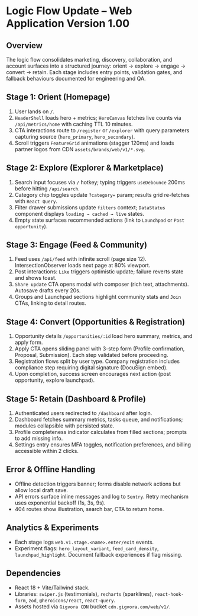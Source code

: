 # Logic Flow Update – Web Application Version 1.00

## Overview
The logic flow consolidates marketing, discovery, collaboration, and account surfaces into a structured journey: orient → explore → engage → convert → retain. Each stage includes entry points, validation gates, and fallback behaviours documented for engineering and QA.

## Stage 1: Orient (Homepage)
1. User lands on `/`.
2. `HeaderShell` loads hero + metrics; `HeroCanvas` fetches live counts via `/api/metrics/home` with caching TTL 10 minutes.
3. CTA interactions route to `/register` or `/explorer` with query parameters capturing source (`hero_primary`, `hero_secondary`).
4. Scroll triggers `FeatureGrid` animations (stagger 120ms) and loads partner logos from CDN `assets/brands/web/v1/*.svg`.

## Stage 2: Explore (Explorer & Marketplace)
1. Search input focuses via `/` hotkey; typing triggers `useDebounce` 200ms before hitting `/api/search`.
2. Category chip toggles update `?category=` param; results grid re-fetches with `React Query`.
3. Filter drawer submissions update `filters` context; `DataStatus` component displays `loading → cached → live` states.
4. Empty state surfaces recommended actions (link to `Launchpad` or `Post opportunity`).

## Stage 3: Engage (Feed & Community)
1. Feed uses `/api/feed` with infinite scroll (page size 12). IntersectionObserver loads next page at 80% viewport.
2. Post interactions: `Like` triggers optimistic update; failure reverts state and shows toast.
3. `Share update` CTA opens modal with composer (rich text, attachments). Autosave drafts every 20s.
4. Groups and Launchpad sections highlight community stats and `Join` CTAs, linking to detail routes.

## Stage 4: Convert (Opportunities & Registration)
1. Opportunity details `/opportunities/:id` load hero summary, metrics, and apply form.
2. Apply CTA opens sliding panel with 3-step form (Profile confirmation, Proposal, Submission). Each step validated before proceeding.
3. Registration flows split by user type. Company registration includes compliance step requiring digital signature (DocuSign embed).
4. Upon completion, success screen encourages next action (post opportunity, explore launchpad).

## Stage 5: Retain (Dashboard & Profile)
1. Authenticated users redirected to `/dashboard` after login.
2. Dashboard fetches summary metrics, tasks queue, and notifications; modules collapsible with persisted state.
3. Profile completeness indicator calculates from filled sections; prompts to add missing info.
4. Settings entry ensures MFA toggles, notification preferences, and billing accessible within 2 clicks.

## Error & Offline Handling
- Offline detection triggers banner; forms disable network actions but allow local draft save.
- API errors surface inline messages and log to `Sentry`. Retry mechanism uses exponential backoff (1s, 3s, 9s).
- 404 routes show illustration, search bar, CTA to return home.

## Analytics & Experiments
- Each stage logs `web.v1.stage.<name>.enter/exit` events.
- Experiment flags: `hero_layout_variant`, `feed_card_density`, `launchpad_highlight`. Document fallback experiences if flag missing.

## Dependencies
- React 18 + Vite/Tailwind stack.
- Libraries: `swiper.js` (testimonials), `recharts` (sparklines), `react-hook-form`, `zod`, `@heroicons/react`, `react-query`.
- Assets hosted via `Gigvora CDN` bucket `cdn.gigvora.com/web/v1/`.
